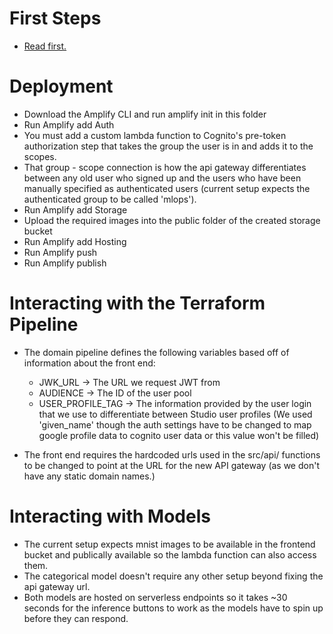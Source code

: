 # First Steps

* [Read first.](https://i.kym-cdn.com/entries/icons/original/000/022/172/B5JUhG8CUAAd2b1.png)

# Deployment

* Download the Amplify CLI and run amplify init in this folder
* Run Amplify add Auth
* You must add a custom lambda function to Cognito's pre-token authorization step that takes the group the user is in and adds it to the scopes.
* That group - scope connection is how the api gateway differentiates between any old user who signed up and the users who have been manually specified as authenticated users (current setup expects the authenticated group to be called 'mlops').
* Run Amplify add Storage
* Upload the required images into the public folder of the created storage bucket
* Run Amplify add Hosting
* Run Amplify push
* Run Amplify publish

# Interacting with the Terraform Pipeline

* The domain pipeline defines the following variables based off of information about the front end:
  * JWK_URL -> The URL we request JWT from
  * AUDIENCE -> The ID of the user pool
  * USER_PROFILE_TAG -> The information provided by the user login that we use to differentiate between Studio user profiles (We used 'given_name' though the auth settings have to be changed to map google profile data to cognito user data or this value won't be filled)

* The front end requires the hardcoded urls used in the src/api/ functions to be changed to point at the URL for the new API gateway (as we don't have any static domain names.)

# Interacting with Models

* The current setup expects mnist images to be available in the frontend bucket and publically available so the lambda function can also access them.
* The categorical model doesn't require any other setup beyond fixing the api gateway url.
* Both models are hosted on serverless endpoints so it takes ~30 seconds for the inference buttons to work as the models have to spin up before they can respond. 